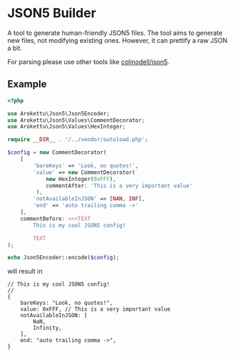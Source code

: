 # JSON5 Builder

A tool to generate human-friendly JSON5 files.
The tool aims to generate new files, not modifying existing ones.
However, it can prettify a raw JSON a bit. 

For parsing please use other tools like [colinodell/json5](https://packagist.org/packages/colinodell/json5).

## Example

```php
<?php

use Arokettu\Json5\Json5Encoder;
use Arokettu\Json5\Values\CommentDecorator;
use Arokettu\Json5\Values\HexInteger;

require __DIR__ . '/../vendor/autoload.php';

$config = new CommentDecorator(
    [
        'bareKeys' => 'Look, no quotes!',
        'value' => new CommentDecorator(
            new HexInteger(0xFFF),
            commentAfter: 'This is a very important value'
         ),
        'notAvailableInJSON' => [NAN, INF],
        'end' => 'auto trailing comma ->'
    ],
    commentBefore: <<<TEXT
        This is my cool JSON5 config!

        TEXT
);

echo Json5Encoder::encode($config);
```

will result in

```json5
// This is my cool JSON5 config!
//
{
    bareKeys: "Look, no quotes!",
    value: 0xFFF, // This is a very important value
    notAvailableInJSON: [
        NaN,
        Infinity,
    ],
    end: "auto trailing comma ->",
}
```
